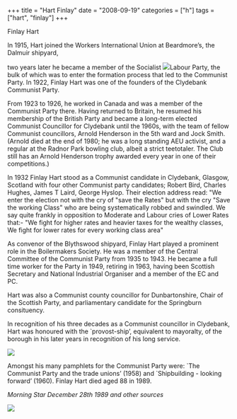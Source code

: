 +++
title = "Hart Finlay"
date = "2008-09-19"
categories = ["h"]
tags = ["hart", "finlay"]
+++

Finlay Hart

In 1915, Hart joined the Workers International Union at Beardmore’s, the Dalmuir shipyard,

two years later he became a member of the Socialist ![](http://79.170.40.183/grahamstevenson.me.uk/images/stories/hart%20finlay.jpg)Labour Party, the bulk of which was to enter the formation process that led to the Communist Party. In 1922, Finlay Hart was one of the founders of the Clydebank Communist Party.

From 1923 to 1926, he worked in Canada and was a member of the Communist Party there. Having returned to Britain, he resumed his membership of the British Party and became a long-term elected Communist Councillor for Clydebank until the 1960s, with the team of fellow Communist councillors, Arnold Henderson in the 5th ward and Jock Smith. (Arnold died at the end of 1980; he was a long standing AEU activist, and a regular at the Radnor Park bowling club, albeit a strict teetotaler. The Club still has an Arnold Henderson trophy awarded every year in one of their competitions.)

In 1932 Finlay Hart stood as a Communist candidate in Clydebank, Glasgow, Scotland with four other Communist party candidates; Robert Bird, Charles Hughes, James T Laird, George Hyslop. Their election address read: "We enter the election not with the cry of "save the Rates" but with the cry "Save the working Class" who are being systematically robbed and swindled. We say quite frankly in opposition to Moderate and Labour cries of Lower Rates that:- "We fight for higher rates and heavier taxes for the wealthy classes, We fight for lower rates for every working class area"

As convenor of the Blythswood shipyard, Finlay Hart played a prominent role in the Boilermakers Society. He was a member of the Central Committee of the Communist Party from 1935 to 1943. He became a full time worker for the Party in 1949, retiring in 1963, having been Scottish Secretary and National Industrial Organiser and a member of the EC and PC.

Hart was also a Communist county councillor for Dunbartonshire, Chair of the Scottish Party, and parliamentary candidate for the Springburn consituency.

In recognition of his three decades as a Communist councillor in Clydebank, Hart was honoured with the \`provost-ship’, equivalent to mayoralty, of the borough in his later years in recognition of his long service.

![](http://79.170.40.183/grahamstevenson.me.uk/images/stories/hart%20finlay%20%20pamph.jpg)

Amongst his many pamphlets for the Communist Party were: \`The Communist Party and the trade unions’ (1958) and \`Shipbuilding - looking forward’ (1960). Finlay Hart died aged 88 in 1989.

_Morning Star_ _December 28th 1989_ _and other sources_

![](http://79.170.40.183/grahamstevenson.me.uk/images/stories/hart%20finlay%201(1).jpg)
